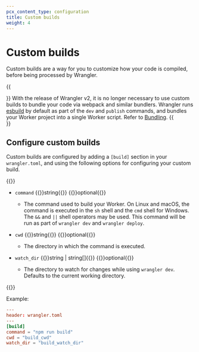 ```yaml
---
pcx_content_type: configuration
title: Custom builds
weight: 4
---
```


# Custom builds

Custom builds are a way for you to customize how your code is compiled, before being processed by Wrangler.

{{<Aside type="note">}}
With the release of Wrangler v2, it is no longer necessary to use custom builds to bundle your code via webpack and similar bundlers. Wrangler runs [esbuild](https://esbuild.github.io/) by default as part of the `dev` and `publish` commands, and bundles your Worker project into a single Worker script. Refer to [Bundling](/workers/wrangler/bundling/).
{{</Aside>}}

## Configure custom builds

Custom builds are configured by adding a `[build]` section in your `wrangler.toml`, and using the following options for configuring your custom build.

{{<definitions>}}

- `command` {{<type>}}string{{</type>}} {{<prop-meta>}}optional{{</prop-meta>}}

  - The command used to build your Worker. On Linux and macOS, the command is executed in the `sh` shell and the `cmd` shell for Windows. The `&&` and `||` shell operators may be used. This command will be run as part of `wrangler dev` and `wrangler deploy`.

- `cwd` {{<type>}}string{{</type>}} {{<prop-meta>}}optional{{</prop-meta>}}

  - The directory in which the command is executed.

- `watch_dir` {{<type>}}string | string[]{{</type>}} {{<prop-meta>}}optional{{</prop-meta>}}

  - The directory to watch for changes while using `wrangler dev`. Defaults to the current working directory.

{{</definitions>}}

Example:

```toml
---
header: wrangler.toml
---
[build]
command = "npm run build"
cwd = "build_cwd"
watch_dir = "build_watch_dir"
```
